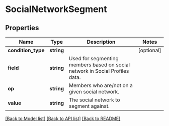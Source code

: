 # SocialNetworkSegment

## Properties
Name | Type | Description | Notes
------------ | ------------- | ------------- | -------------
**condition_type** | **string** |  | [optional] 
**field** | **string** | Used for segmenting members based on social network in Social Profiles data. | 
**op** | **string** | Members who are/not on a given social network. | 
**value** | **string** | The social network to segment against. | 

[[Back to Model list]](../README.md#documentation-for-models) [[Back to API list]](../README.md#documentation-for-api-endpoints) [[Back to README]](../README.md)


